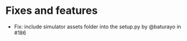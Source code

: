 # Fixes and features

* Fix: include simulator assets folder into the setup.py by @baturayo in #186
